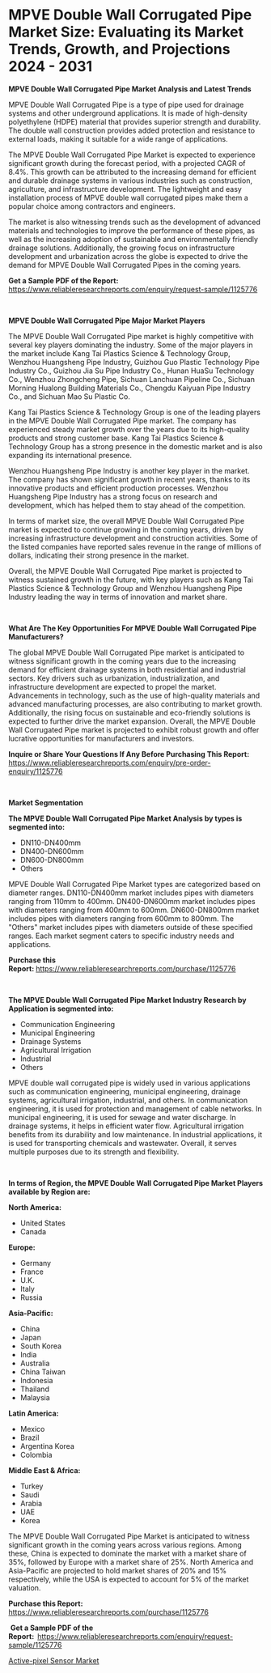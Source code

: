 <p><h1>MPVE Double Wall Corrugated Pipe Market Size: Evaluating its Market Trends, Growth, and Projections 2024 - 2031</h1></p><p><strong>MPVE Double Wall Corrugated Pipe Market Analysis and Latest Trends</strong></p>
<p><p>MPVE Double Wall Corrugated Pipe is a type of pipe used for drainage systems and other underground applications. It is made of high-density polyethylene (HDPE) material that provides superior strength and durability. The double wall construction provides added protection and resistance to external loads, making it suitable for a wide range of applications.</p><p>The MPVE Double Wall Corrugated Pipe Market is expected to experience significant growth during the forecast period, with a projected CAGR of 8.4%. This growth can be attributed to the increasing demand for efficient and durable drainage systems in various industries such as construction, agriculture, and infrastructure development. The lightweight and easy installation process of MPVE double wall corrugated pipes make them a popular choice among contractors and engineers.</p><p>The market is also witnessing trends such as the development of advanced materials and technologies to improve the performance of these pipes, as well as the increasing adoption of sustainable and environmentally friendly drainage solutions. Additionally, the growing focus on infrastructure development and urbanization across the globe is expected to drive the demand for MPVE Double Wall Corrugated Pipes in the coming years.</p></p>
<p><strong>Get a Sample PDF of the Report:&nbsp;</strong> <a href="https://www.reliableresearchreports.com/enquiry/request-sample/1125776">https://www.reliableresearchreports.com/enquiry/request-sample/1125776</a></p>
<p>&nbsp;</p>
<p><strong>MPVE Double Wall Corrugated Pipe Major Market Players</strong></p>
<p><p>The MPVE Double Wall Corrugated Pipe market is highly competitive with several key players dominating the industry. Some of the major players in the market include Kang Tai Plastics Science & Technology Group, Wenzhou Huangsheng Pipe Industry, Guizhou Guo Plastic Technology Pipe Industry Co., Guizhou Jia Su Pipe Industry Co., Hunan HuaSu Technology Co., Wenzhou Zhongcheng Pipe, Sichuan Lanchuan Pipeline Co., Sichuan Morning Hualong Building Materials Co., Chengdu Kaiyuan Pipe Industry Co., and Sichuan Mao Su Plastic Co.</p><p>Kang Tai Plastics Science & Technology Group is one of the leading players in the MPVE Double Wall Corrugated Pipe market. The company has experienced steady market growth over the years due to its high-quality products and strong customer base. Kang Tai Plastics Science & Technology Group has a strong presence in the domestic market and is also expanding its international presence.</p><p>Wenzhou Huangsheng Pipe Industry is another key player in the market. The company has shown significant growth in recent years, thanks to its innovative products and efficient production processes. Wenzhou Huangsheng Pipe Industry has a strong focus on research and development, which has helped them to stay ahead of the competition.</p><p>In terms of market size, the overall MPVE Double Wall Corrugated Pipe market is expected to continue growing in the coming years, driven by increasing infrastructure development and construction activities. Some of the listed companies have reported sales revenue in the range of millions of dollars, indicating their strong presence in the market.</p><p>Overall, the MPVE Double Wall Corrugated Pipe market is projected to witness sustained growth in the future, with key players such as Kang Tai Plastics Science & Technology Group and Wenzhou Huangsheng Pipe Industry leading the way in terms of innovation and market share.</p></p>
<p>&nbsp;</p>
<p><strong>What Are The Key Opportunities For MPVE Double Wall Corrugated Pipe Manufacturers?</strong></p>
<p><p>The global MPVE Double Wall Corrugated Pipe market is anticipated to witness significant growth in the coming years due to the increasing demand for efficient drainage systems in both residential and industrial sectors. Key drivers such as urbanization, industrialization, and infrastructure development are expected to propel the market. Advancements in technology, such as the use of high-quality materials and advanced manufacturing processes, are also contributing to market growth. Additionally, the rising focus on sustainable and eco-friendly solutions is expected to further drive the market expansion. Overall, the MPVE Double Wall Corrugated Pipe market is projected to exhibit robust growth and offer lucrative opportunities for manufacturers and investors.</p></p>
<p><strong>Inquire or Share Your Questions If Any Before Purchasing This Report:</strong> <a href="https://www.reliableresearchreports.com/enquiry/pre-order-enquiry/1125776">https://www.reliableresearchreports.com/enquiry/pre-order-enquiry/1125776</a></p>
<p>&nbsp;</p>
<p><strong>Market Segmentation</strong></p>
<p><strong>The MPVE Double Wall Corrugated Pipe Market Analysis by types is segmented into:</strong></p>
<p><ul><li>DN110-DN400mm</li><li>DN400-DN600mm</li><li>DN600-DN800mm</li><li>Others</li></ul></p>
<p><p>MPVE Double Wall Corrugated Pipe Market types are categorized based on diameter ranges. DN110-DN400mm market includes pipes with diameters ranging from 110mm to 400mm. DN400-DN600mm market includes pipes with diameters ranging from 400mm to 600mm. DN600-DN800mm market includes pipes with diameters ranging from 600mm to 800mm. The "Others" market includes pipes with diameters outside of these specified ranges. Each market segment caters to specific industry needs and applications.</p></p>
<p><strong>Purchase this Report:&nbsp;</strong><a href="https://www.reliableresearchreports.com/purchase/1125776">https://www.reliableresearchreports.com/purchase/1125776</a></p>
<p>&nbsp;</p>
<p><strong>The MPVE Double Wall Corrugated Pipe Market Industry Research by Application is segmented into:</strong></p>
<p><ul><li>Communication Engineering</li><li>Municipal Engineering</li><li>Drainage Systems</li><li>Agricultural Irrigation</li><li>Industrial</li><li>Others</li></ul></p>
<p><p>MPVE double wall corrugated pipe is widely used in various applications such as communication engineering, municipal engineering, drainage systems, agricultural irrigation, industrial, and others. In communication engineering, it is used for protection and management of cable networks. In municipal engineering, it is used for sewage and water discharge. In drainage systems, it helps in efficient water flow. Agricultural irrigation benefits from its durability and low maintenance. In industrial applications, it is used for transporting chemicals and wastewater. Overall, it serves multiple purposes due to its strength and flexibility.</p></p>
<p>&nbsp;</p>
<p><strong>In terms of Region, the MPVE Double Wall Corrugated Pipe Market Players available by Region are:</strong></p>
<p>
    <p> <strong> North America: </strong>
        <ul>
            <li>United States</li>
            <li>Canada</li>
        </ul>
        </p> 
    <p> <strong> Europe: </strong>
        <ul>
            <li>Germany</li>
            <li>France</li>
            <li>U.K.</li>
            <li>Italy</li>
            <li>Russia</li>
        </ul>
        </p> 
    <p> <strong> Asia-Pacific: </strong>
        <ul>
            <li>China</li>
            <li>Japan</li>
            <li>South Korea</li>
            <li>India</li>
            <li>Australia</li>
            <li>China Taiwan</li>
            <li>Indonesia</li>
            <li>Thailand</li>
            <li>Malaysia</li>
        </ul>
        </p> 
    <p> <strong> Latin America: </strong>
        <ul>
            <li>Mexico</li>
            <li>Brazil</li>
            <li>Argentina Korea</li>
            <li>Colombia</li>
        </ul>
        </p> 
    <p> <strong> Middle East & Africa: </strong>
        <ul>
            <li>Turkey</li>
            <li>Saudi</li>
            <li>Arabia</li>
            <li>UAE</li>
            <li>Korea</li>
        </ul>
    </p>
    </p>
<p><p>The MPVE Double Wall Corrugated Pipe Market is anticipated to witness significant growth in the coming years across various regions. Among these, China is expected to dominate the market with a market share of 35%, followed by Europe with a market share of 25%. North America and Asia-Pacific are projected to hold market shares of 20% and 15% respectively, while the USA is expected to account for 5% of the market valuation.</p></p>
<p><strong>Purchase this Report: </strong><a href="https://www.reliableresearchreports.com/purchase/1125776">https://www.reliableresearchreports.com/purchase/1125776</a></p>
<p>&nbsp;<strong>Get a Sample PDF of the Report:&nbsp;&nbsp;</strong><a href="https://www.reliableresearchreports.com/enquiry/request-sample/1125776">https://www.reliableresearchreports.com/enquiry/request-sample/1125776</a></p>
<p><strong></strong></p>
<p><p><a href="https://changeable-paste-463.notion.site/Active-pixel-Sensor-Market-Dynamics-2024-2031-Also-about-Its-Market-Trends-Projections-and-Opport-b6c7026d75de4c8b8f151c278cc0cfb2">Active-pixel Sensor Market</a></p></p>